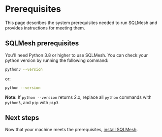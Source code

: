 # Prerequisites

This page describes the system prerequisites needed to run SQLMesh and provides instructions for meeting them.

## SQLMesh prerequisites

You'll need Python 3.8 or higher to use SQLMesh. You can check your python version by running the following command:
```bash
python3 --version
```

or:

```bash
python --version
```

**Note:** If `python --version` returns 2.x, replace all `python` commands with `python3`, and `pip` with `pip3`.

## Next steps

Now that your machine meets the prerequisites, [install SQLMesh](installation.md).
